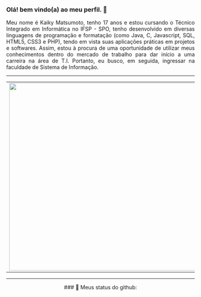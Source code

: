 ### Olá! bem vindo(a) ao meu perfil. 👋

<p align="justify">Meu nome é Kaiky Matsumoto, tenho 17 anos e estou cursando o Técnico Integrado em Informática no IFSP - SPO, tenho desenvolvido em diversas linguagens de programação e formatação (como Java, C, Javascript, SQL, HTML5, CSS3 e PHP), tendo em vista suas aplicações práticas em projetos e softwares. Assim, estou à procura de uma oportunidade de utilizar meus conhecimentos dentro do mercado de trabalho para dar início a uma carreira na área de T.I. Portanto, eu busco, em seguida, ingressar na faculdade de Sistema de Informação.</p>

<hr>
<center>
  <table>
    <tr>
        <td><img width="500px" align="center" src="https://github-readme-stats.vercel.app/api/top-langs/?username=koekoki&hide=hack&layout=compact&theme=dark" /></td>
        <td><img width="500px" align="center" src="https://github-readme-stats.vercel.app/api?username=koekoki&theme=dark&show_icons=true"/></td>
    </tr>   
  </table>
  <hr>
   ### 📢 Meus status do github:
</center>
